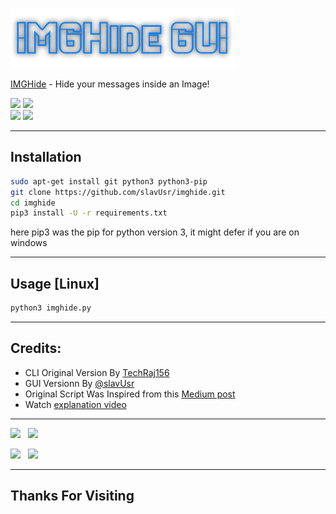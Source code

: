 [<img src="assets/header.png">](https://github.com/slavUsr/imghide "Hide text inside an Image")

[IMGHide](imghide-gui.py) - Hide your messages inside an Image!


[<img src="https://img.shields.io/badge/LICENSE-Custom-blue?style=for-the-badge">](LICENSE) [<img src="https://img.shields.io/badge/Latest%20Version-1.0-orange?style=for-the-badge">](imghide.py) <br /> [<img src="https://img.shields.io/badge/Author-usrSlav-blue?style=for-the-badge">](https://github.com/slavUsr "I Wrote this GUI") [<img src="https://img.shields.io/badge/Built--On-Ubuntu-blue?style=for-the-badge&logo=ubuntu">](https://www.ubuntu.com "Built and Tested On Ubuntu")


---

## Installation
```bash
sudo apt-get install git python3 python3-pip
git clone https://github.com/slavUsr/imghide.git
cd imghide
pip3 install -U -r requirements.txt
```

here pip3 was the pip for python version 3, it might defer if you are on windows

---


## Usage [Linux]
```bash
python3 imghide.py
```
---

## Credits:
* CLI Original Version By [TechRaj156](https://www.youtube.com/c/TechRaj156?sub_confirmation=1 "Subscribe Him MayN!!!")
* GUI Versionn By [@slavUsr](https://github.com/slavUsr "haha it's Me!") 
* Original Script Was Inspired from this [Medium post](https://medium.com/better-programming/image-steganography-using-python-2250896e48b9)
* Watch [explanation video](https://youtu.be/_KX8ORUA_98)

---

[<img src="https://img.shields.io/github/followers/slavUsr?label=GitHub&logo=github&style=for-the-badge">](https://github.com/slavUsr) &nbsp; [<img src="https://img.shields.io/badge/Queries%20%3F-Email-00a4e4?style=for-the-badge&logo=protonmail">](mailto:slavUser@protonmail.com) <br />

[<img src="https://img.shields.io/badge/Visit-My%20Website-0e93b0?style=for-the-badge">](https://slavUsr.github.io) &nbsp; [<img src="https://img.shields.io/badge/Queries%20%3F-Telegram-0088cc?style=for-the-badge&logo=telegram">](https://t.me/usrSlav)

---

## Thanks For Visiting
